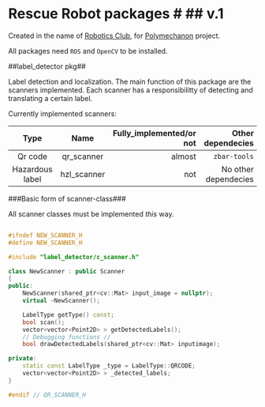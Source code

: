 # Rescue Robot packages # ## v.1 ##
Created in the name of [Robotics Club](http://robotics.mech.upatras.gr/), for [Polymechanon](http://robotics.mech.upatras.gr/club/index.php/projects/polymechanon) project. 

All packages need `ROS` and `OpenCV` to be installed. 

##label_detector pkg##

Label detection and localization.
The main function of this package are the scanners implemented. Each scanner has a responsibilitty of
detecting and translating a certain label.

Currently implemented scanners:

Type | Name | Fully_implemented/or not | Other dependecies
:---: | :---: | ---: | ---: 
Qr code | qr_scanner | almost | `zbar-tools`
Hazardous label | hzl_scanner | not | No other dependecies

###Basic form of scanner-class###

All scanner classes must be implemented *this* way.

```c++

#ifndef NEW_SCANNER_H
#define NEW_SCANNER_H

#include "label_detector/c_scanner.h"

class NewScanner : public Scanner
{	
public:
	NewScanner(shared_ptr<cv::Mat> input_image = nullptr);
	virtual ~NewScanner();

	LabelType getType() const;
	bool scan();
	vector<vector<Point2D> > getDetectedLabels();	
	// Debugging functions //
	bool drawDetectedLabels(shared_ptr<cv::Mat> inputimage);

private:
	static const LabelType _type = LabelType::QRCODE;
	vector<vector<Point2D> > _detected_labels;
}

#endif // QR_SCANNER_H

```

